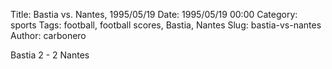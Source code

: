 Title: Bastia vs. Nantes, 1995/05/19
Date: 1995/05/19 00:00
Category: sports
Tags: football, football scores, Bastia, Nantes
Slug: bastia-vs-nantes
Author: carbonero


Bastia 2 - 2 Nantes
